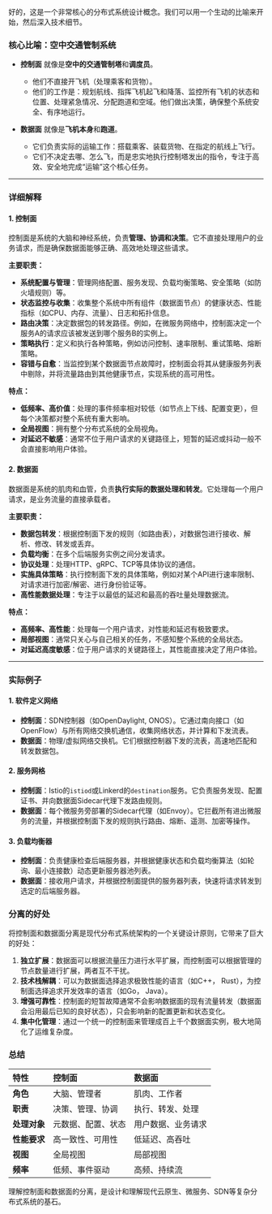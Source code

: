 好的，这是一个非常核心的分布式系统设计概念。我们可以用一个生动的比喻来开始，然后深入技术细节。

### 核心比喻：空中交通管制系统

*   **控制面** 就像是**空中的交通管制塔**和**调度员**。
    *   他们不直接开飞机（处理乘客和货物）。
    *   他们的工作是：规划航线、指挥飞机起飞和降落、监控所有飞机的状态和位置、处理紧急情况、分配跑道和空域。他们做出决策，确保整个系统安全、有序地运行。

*   **数据面** 就像是**飞机本身**和**跑道**。
    *   它们负责实际的运输工作：搭载乘客、装载货物、在指定的航线上飞行。
    *   它们不决定去哪、怎么飞，而是忠实地执行控制塔发出的指令，专注于高效、安全地完成“运输”这个核心任务。

---

### 详细解释

#### 1. 控制面

控制面是系统的大脑和神经系统，负责**管理、协调和决策**。它不直接处理用户的业务请求，而是确保数据面能够正确、高效地处理这些请求。

**主要职责：**

*   **系统配置与管理**：管理网络配置、服务发现、负载均衡策略、安全策略（如防火墙规则）等。
*   **状态监控与收集**：收集整个系统中所有组件（数据面节点）的健康状态、性能指标（如CPU、内存、流量）、日志和拓扑信息。
*   **路由决策**：决定数据包的转发路径。例如，在微服务网络中，控制面决定一个服务A的请求应该被发送到哪个服务B的实例上。
*   **策略执行**：定义和执行各种策略，例如访问控制、速率限制、重试策略、熔断策略。
*   **容错与自愈**：当监控到某个数据面节点故障时，控制面会将其从健康服务列表中剔除，并将流量路由到其他健康节点，实现系统的高可用性。

**特点：**

*   **低频率、高价值**：处理的事件频率相对较低（如节点上下线、配置变更），但每个决策都对整个系统有重大影响。
*   **全局视图**：拥有整个分布式系统的全局视角。
*   **对延迟不敏感**：通常不位于用户请求的关键路径上，短暂的延迟或抖动一般不会直接影响用户体验。

#### 2. 数据面

数据面是系统的肌肉和血管，负责**执行实际的数据处理和转发**。它处理每一个用户请求，是业务流量的直接承载者。

**主要职责：**

*   **数据包转发**：根据控制面下发的规则（如路由表），对数据包进行接收、解析、修改、转发或丢弃。
*   **负载均衡**：在多个后端服务实例之间分发请求。
*   **协议处理**：处理HTTP、gRPC、TCP等具体协议的通信。
*   **实施具体策略**：执行控制面下发的具体策略，例如对某个API进行速率限制、对请求进行加密/解密、进行身份验证等。
*   **高性能数据处理**：专注于以最低的延迟和最高的吞吐量处理数据流。

**特点：**

*   **高频率、高性能**：处理每一个用户请求，对性能和延迟有极致要求。
*   **局部视图**：通常只关心与自己相关的任务，不感知整个系统的全局状态。
*   **对延迟高度敏感**：位于用户请求的关键路径上，其性能直接决定了用户体验。

---

### 实际例子

#### 1. 软件定义网络

*   **控制面**：SDN控制器（如OpenDaylight, ONOS）。它通过南向接口（如OpenFlow）与所有网络交换机通信，收集网络状态，并计算和下发流表。
*   **数据面**：物理/虚拟网络交换机。它们根据控制器下发的流表，高速地匹配和转发数据包。

#### 2. 服务网格

*   **控制面**：Istio的`istiod`或Linkerd的`destination`服务。它负责服务发现、配置证书、并向数据面Sidecar代理下发路由规则。
*   **数据面**：每个微服务旁部署的Sidecar代理（如Envoy）。它拦截所有进出微服务的流量，并根据控制面下发的规则执行路由、熔断、遥测、加密等操作。

#### 3. 负载均衡器

*   **控制面**：负责健康检查后端服务器，并根据健康状态和负载均衡算法（如轮询、最小连接数）动态更新服务器池列表。
*   **数据面**：接收用户请求，并根据控制面提供的服务器列表，快速将请求转发到选定的后端服务器。

### 分离的好处

将控制面和数据面分离是现代分布式系统架构的一个关键设计原则，它带来了巨大的好处：

1.  **独立扩展**：数据面可以根据流量压力进行水平扩展，而控制面可以根据管理的节点数量进行扩展，两者互不干扰。
2.  **技术栈解耦**：可以为数据面选择追求极致性能的语言（如C++， Rust），为控制面选择追求开发效率的语言（如Go， Java）。
3.  **增强可靠性**：控制面的短暂故障通常不会影响数据面的现有流量转发（数据面会沿用最后已知的良好状态），只会影响新的配置更新和状态变化。
4.  **集中化管理**：通过一个统一的控制面来管理成百上千个数据面实例，极大地简化了运维复杂度。

### 总结

| 特性 | 控制面 | 数据面 |
| :--- | :--- | :--- |
| **角色** | 大脑、管理者 | 肌肉、工作者 |
| **职责** | 决策、管理、协调 | 执行、转发、处理 |
| **处理对象** | 元数据、配置、状态 | 用户数据、业务请求 |
| **性能要求** | 高一致性、可用性 | 低延迟、高吞吐 |
| **视图** | 全局视图 | 局部视图 |
| **频率** | 低频、事件驱动 | 高频、持续流 |

理解控制面和数据面的分离，是设计和理解现代云原生、微服务、SDN等复杂分布式系统的基石。
